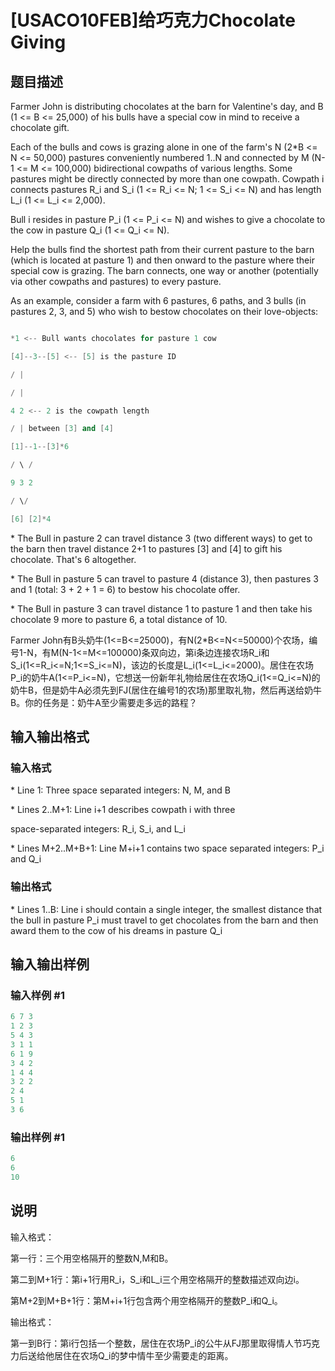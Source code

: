 # [USACO10FEB]给巧克力Chocolate Giving

## 题目描述

Farmer John is distributing chocolates at the barn for Valentine's day, and B (1 <= B <= 25,000) of his bulls have a special cow in mind to receive a chocolate gift.

Each of the bulls and cows is grazing alone in one of the farm's N (2\*B <= N <= 50,000) pastures conveniently numbered 1..N and connected by M (N-1 <= M <= 100,000) bidirectional cowpaths of various lengths. Some pastures might be directly connected by more than one cowpath. Cowpath i connects pastures R\_i and S\_i (1 <= R\_i <= N; 1 <= S\_i <= N) and has length L\_i (1 <= L\_i <= 2,000).

Bull i resides in pasture P\_i (1 <= P\_i <= N) and wishes to give a chocolate to the cow in pasture Q\_i (1 <= Q\_i <= N).

Help the bulls find the shortest path from their current pasture to the barn (which is located at pasture 1) and then onward to the pasture where their special cow is grazing. The barn connects, one way or another (potentially via other cowpaths and pastures) to every pasture.

As an example, consider a farm with 6 pastures, 6 paths, and 3 bulls (in pastures 2, 3, and 5) who wish to bestow chocolates on their love-objects:

```cpp

*1 <-- Bull wants chocolates for pasture 1 cow

[4]--3--[5] <-- [5] is the pasture ID

/ |

/ |

4 2 <-- 2 is the cowpath length

/ | between [3] and [4]

[1]--1--[3]*6

/ \ /

9 3 2

/ \/

[6] [2]*4

```

\* The Bull in pasture 2 can travel distance 3 (two different ways) to get to the barn then travel distance 2+1 to pastures [3] and [4] to gift his chocolate. That's 6 altogether.

\* The Bull in pasture 5 can travel to pasture 4 (distance 3), then pastures 3 and 1 (total: 3 + 2 + 1 = 6) to bestow his chocolate offer.

\* The Bull in pasture 3 can travel distance 1 to pasture 1 and then take his chocolate 9 more to pasture 6, a total distance of 10.

Farmer John有B头奶牛(1<=B<=25000)，有N(2\*B<=N<=50000)个农场，编号1-N，有M(N-1<=M<=100000)条双向边，第i条边连接农场R\_i和S\_i(1<=R\_i<=N;1<=S\_i<=N)，该边的长度是L\_i(1<=L\_i<=2000)。居住在农场P\_i的奶牛A(1<=P\_i<=N)，它想送一份新年礼物给居住在农场Q\_i(1<=Q\_i<=N)的奶牛B，但是奶牛A必须先到FJ(居住在编号1的农场)那里取礼物，然后再送给奶牛B。你的任务是：奶牛A至少需要走多远的路程？

## 输入输出格式

### 输入格式

\* Line 1: Three space separated integers: N, M, and B

\* Lines 2..M+1: Line i+1 describes cowpath i with three

space-separated integers: R\_i, S\_i, and L\_i

\* Lines M+2..M+B+1: Line M+i+1 contains two space separated integers: P\_i and Q\_i

### 输出格式

\* Lines 1..B: Line i should contain a single integer, the smallest distance that the bull in pasture P\_i must travel to get chocolates from the barn and then award them to the cow of his dreams in pasture Q\_i

## 输入输出样例

### 输入样例 #1

```cpp
6 7 3 
1 2 3 
5 4 3 
3 1 1 
6 1 9 
3 4 2 
1 4 4 
3 2 2 
2 4 
5 1 
3 6 

```
### 输出样例 #1

```cpp
6 
6 
10 

```
## 说明

输入格式：

第一行：三个用空格隔开的整数N,M和B。

第二到M+1行：第i+1行用R\_i，S\_i和L\_i三个用空格隔开的整数描述双向边i。

第M+2到M+B+1行：第M+i+1行包含两个用空格隔开的整数P\_i和Q\_i。

输出格式：

第一到B行：第i行包括一个整数，居住在农场P\_i的公牛从FJ那里取得情人节巧克力后送给他居住在农场Q\_i的梦中情牛至少需要走的距离。

